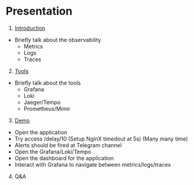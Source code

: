 # Presentation


1. [Introduction](#introduction)

- Briefly talk about the observability
    + Metrics
    + Logs
    + Traces

2. [Tools](#tools)

- Briefly talk about the tools
    + Grafana
    + Loki
    + Jaeger/Tempo
    + Prometheus/Mimir

3. [Demo](#demo)

- Open the application
- Try access /delay/10 (Setup NginX timedout at 5s) (Many many time)
- Alerts should be fired at Telegram channel
- Open the Grafana/Loki/Tempo
- Open the dashboard for the application
- Interact with Grafana to navigate between metrics/logs/traces

4. Q&A
